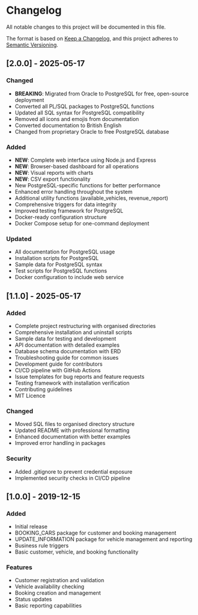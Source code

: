 # Changelog

All notable changes to this project will be documented in this file.

The format is based on [Keep a Changelog](https://keepachangelog.com/en/1.0.0/),
and this project adheres to [Semantic Versioning](https://semver.org/spec/v2.0.0.html).

## [2.0.0] - 2025-05-17

### Changed
- **BREAKING**: Migrated from Oracle to PostgreSQL for free, open-source deployment
- Converted all PL/SQL packages to PostgreSQL functions
- Updated all SQL syntax for PostgreSQL compatibility
- Removed all icons and emojis from documentation
- Converted documentation to British English
- Changed from proprietary Oracle to free PostgreSQL database

### Added
- **NEW**: Complete web interface using Node.js and Express
- **NEW**: Browser-based dashboard for all operations
- **NEW**: Visual reports with charts
- **NEW**: CSV export functionality
- New PostgreSQL-specific functions for better performance
- Enhanced error handling throughout the system
- Additional utility functions (available_vehicles, revenue_report)
- Comprehensive triggers for data integrity
- Improved testing framework for PostgreSQL
- Docker-ready configuration structure
- Docker Compose setup for one-command deployment

### Updated
- All documentation for PostgreSQL usage
- Installation scripts for PostgreSQL
- Sample data for PostgreSQL syntax
- Test scripts for PostgreSQL functions
- Docker configuration to include web service

## [1.1.0] - 2025-05-17

### Added
- Complete project restructuring with organised directories
- Comprehensive installation and uninstall scripts
- Sample data for testing and development
- API documentation with detailed examples
- Database schema documentation with ERD
- Troubleshooting guide for common issues
- Development guide for contributors
- CI/CD pipeline with GitHub Actions
- Issue templates for bug reports and feature requests
- Testing framework with installation verification
- Contributing guidelines
- MIT Licence

### Changed
- Moved SQL files to organised directory structure
- Updated README with professional formatting
- Enhanced documentation with better examples
- Improved error handling in packages

### Security
- Added .gitignore to prevent credential exposure
- Implemented security checks in CI/CD pipeline

## [1.0.0] - 2019-12-15

### Added
- Initial release
- BOOKING_CARS package for customer and booking management
- UPDATE_INFORMATION package for vehicle management and reporting
- Business rule triggers
- Basic customer, vehicle, and booking functionality

### Features
- Customer registration and validation
- Vehicle availability checking
- Booking creation and management
- Status updates
- Basic reporting capabilities
